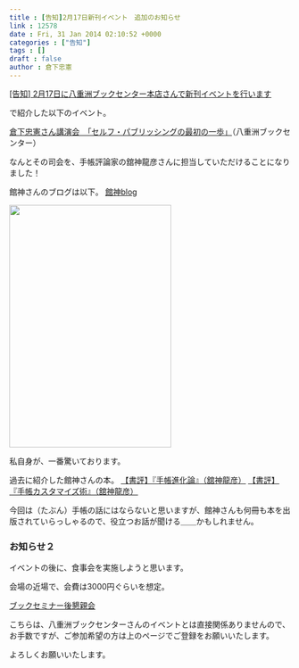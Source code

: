 ```yaml
---
title : [告知]2月17日新刊イベント　追加のお知らせ
link : 12578
date : Fri, 31 Jan 2014 02:10:52 +0000
categories : ["告知"]
tags : []
draft : false
author : 倉下忠憲
---
```


<a href="https://rashita.net/blog/?p=12536" target="_blank">[告知] 2月17日に八重洲ブックセンター本店さんで新刊イベントを行います</a>

で紹介した以下のイベント。

<a href="http://www.yaesu-book.co.jp/events/talk/2919/" target="_blank">倉下忠憲さん講演会　「セルフ・パブリッシングの最初の一歩」</a>（八重洲ブックセンター）

なんとその司会を、手帳評論家の舘神龍彦さんに担当していただけることになりました！

館神さんのブログは以下。
<a href="http://tategami.cocolog-nifty.com/blog/" target="_blank">館神blog</a>

<img src="http://image.itmedia.co.jp/bizid/articles/1206/25/st_tategami01.jpg" width="290" height="435" class="alignnone" />

私自身が、一番驚いております。

過去に紹介した館神さんの本。
<a href="https://rashita.net/blog/?p=6570" target="_blank">【書評】『手帳進化論』（舘神龍彦）</a>
<a href="https://rashita.net/blog/?p=6982" target="_blank">【書評】『手帳カスタマイズ術』（舘神龍彦）</a>

今回は（たぶん）手帳の話にはならないと思いますが、館神さんも何冊も本を出版されていらっしゃるので、役立つお話が聞ける＿＿かもしれません。

<H3>お知らせ２</H3>イベントの後に、食事会を実施しようと思います。

会場の近場で、会費は3000円ぐらいを想定。

<a href="http://kokucheese.com/event/index/145419/" target="_blank">ブックセミナー後懇親会</a>

こちらは、八重洲ブックセンターさんのイベントとは直接関係ありませんので、お手数ですが、ご参加希望の方は上のページでご登録をお願いいたします。

よろしくお願いいたします。
